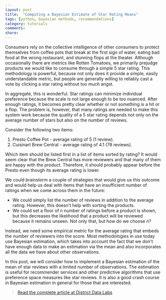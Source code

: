 ```yaml
---
layout: post
title:  "Computing a Bayesian Estimate of Star Rating Means"
tags: [python, bayesian methods, recommendations]
category: tutorials
comments:
share:
---
```


Consumers rely on the collective intelligence of other consumers to protect themselves from coffee pots that break at the first sign of water, eating bad food at the wrong restaurant, and stunning flops at the theater. Although occasionally there are metrics like Rotten Tomatoes, we primarily prejudge products we would like to consume through a simple 5 star rating. This methodology is powerful, because not only does it provide a simple, easily understandable metric, but people are generally willing to reliably cast a vote by clicking a star rating without too much angst.

In aggregate, this is wonderful. Star ratings can minimize individual preference because the scale is not large enough to be too nuanced. After enough ratings, it becomes pretty clear whether or not something is a hit or a flop. The problem is, however, that many ratings are needed to make this system work because the quality of a 5 star rating depends not only on the average number of stars but also on the number of reviews.

Consider the following two items:

1. Presto Coffee Pot - average rating of 5 (1 review).
2. Cuisinart Brew Central - average rating of 4.1 (78 reviews).

Which item should be listed first in a list of items sorted by rating? It would seem clear that the Brew Central has more reviewers and that many of them are happy with the product. Therefore, it should probably appear before the Presto even though its average rating is lower.

We could brainstorm a couple of strategies that would give us this outcome and would help us deal with items that have an insufficient number of ratings when we come across them in the future:

- We could simply list the number of reviews in addition to the average rating. However, this doesn't help with sorting the products.
- We could set a floor of n number of ratings before a product is shown, but this decreases the likelihood that a product will be reviewed because it remains unseen. Not only that, but how do we choose n?

Instead, we need some empirical metric for the average rating that embeds the number of reviewers into the score. Most methodologies in use today use Bayesian estimation, which takes into account the fact that we don't have enough data to make an estimation via the mean and also incorporates all the data we have about other observations.

In this post, we will consider how to implement a Bayesian estimation of the mean of star reviews with a limited number of observations. The estimation is useful for recommender services and other predictive algorithms that use preference space measures like star reviews. It is also a good crash course in Bayesian estimation in general for those that are interested.

> [Read the complete article at District Data Labs](https://districtdatalabs.silvrback.com/computing-a-bayesian-estimate-of-star-rating-means)
